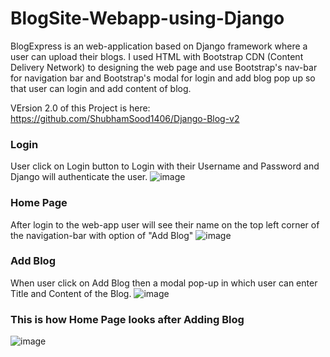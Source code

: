 # BlogSite-Webapp-using-Django

BlogExpress is an web-application based on Django framework where a user can upload their blogs.
I used HTML with Bootstrap CDN (Content Delivery Network) to designing the web page and use Bootstrap's nav-bar for navigation bar and Bootstrap's modal for login and add blog pop up so that user can login and add content of blog.

VErsion 2.0 of this Project is here: https://github.com/ShubhamSood1406/Django-Blog-v2

### Login 
User click on Login button to Login with their Username and Password and Django will authenticate the user.
![image](https://user-images.githubusercontent.com/41718296/83160900-65ae3900-a125-11ea-9bf9-9cc1261bdfb6.png)

### Home Page
After login to the web-app user will see their name on the top left corner of the navigation-bar with option of "Add Blog"
![image](https://user-images.githubusercontent.com/41718296/83161244-d2293800-a125-11ea-88dc-5006fc39dbd0.png)


### Add Blog
When user click on Add Blog then a modal pop-up in which user can enter Title and Content of the Blog.
![image](https://user-images.githubusercontent.com/41718296/83161605-4532ae80-a126-11ea-8be1-0ba618b63f7c.png)


### This is how Home Page looks after Adding Blog
![image](https://user-images.githubusercontent.com/41718296/83161721-6d221200-a126-11ea-908e-f9ae8253237a.png)
